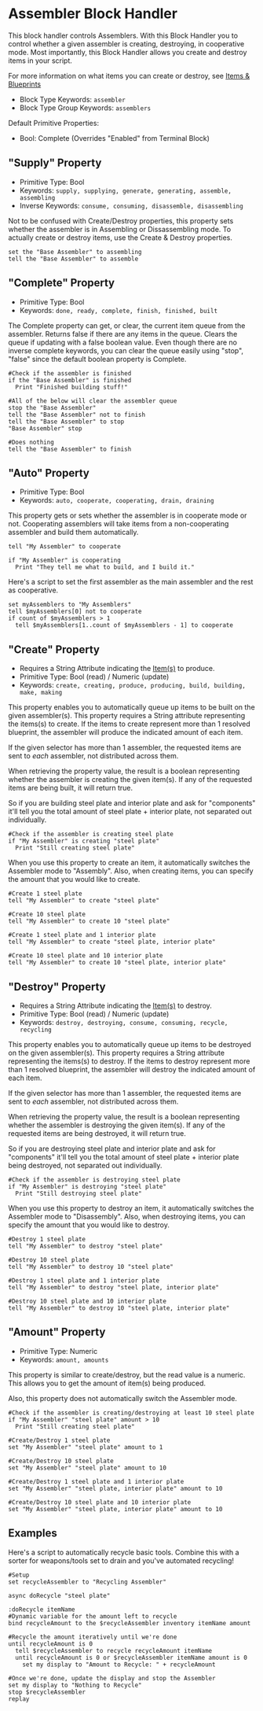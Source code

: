 ﻿# Assembler Block Handler
This block handler controls Assemblers.  With this Block Handler you to control whether a given assembler is creating, destroying, in cooperative mode.
Most importantly, this Block Handler allows you create and destroy items in your script.

For more information on what items you can create or destroy, see [Items & Blueprints](https://spaceengineers.merlinofmines.com/EasyCommands/items "Items & Blueprints")

* Block Type Keywords: ```assembler```
* Block Type Group Keywords: ```assemblers```

Default Primitive Properties:
* Bool: Complete (Overrides "Enabled" from Terminal Block)

## "Supply" Property
* Primitive Type: Bool
* Keywords: ```supply, supplying, generate, generating, assemble, assembling```
* Inverse Keywords: ```consume, consuming, disassemble, disassembling```

Not to be confused with Create/Destroy properties, this property sets whether the assembler is in Assembling or Dissassembling mode.
To actually create or destroy items, use the Create & Destroy properties.

```
set the "Base Assembler" to assembling
tell the "Base Assembler" to assemble
```

## "Complete" Property
* Primitive Type: Bool
* Keywords: ```done, ready, complete, finish, finished, built```

The Complete property can get, or clear, the current item queue from the assembler.  Returns false if there are any items in the queue.  Clears the queue if updating with a false boolean value.
Even though there are no inverse complete keywords, you can clear the queue easily using "stop", "false" since the default boolean property is Complete.

```
#Check if the assembler is finished
if the "Base Assembler" is finished
  Print "Finished building stuff!"

#All of the below will clear the assembler queue
stop the "Base Assembler"
tell the "Base Assembler" not to finish
tell the "Base Assembler" to stop
"Base Assembler" stop

#Does nothing
tell the "Base Assembler" to finish
```

## "Auto" Property
* Primitive Type: Bool
* Keywords: ```auto, cooperate, cooperating, drain, draining```

This property gets or sets whether the assembler is in cooperate mode or not.  Cooperating assemblers will take items from a non-cooperating assembler and build them automatically.

```
tell "My Assembler" to cooperate

if "My Assembler" is cooperating
  Print "They tell me what to build, and I build it."
```

Here's a script to set the first assembler as the main assembler and the rest as cooperative.

```
set myAssemblers to "My Assemblers"
tell $myAssemblers[0] not to cooperate
if count of $myAssemblers > 1
  tell $myAssemblers[1..count of $myAssemblers - 1] to cooperate
```

## "Create" Property
* Requires a String Attribute indicating the [Item(s)](https://spaceengineers.merlinofmines.com/EasyCommands/items "Items & Blueprints") to produce.
* Primitive Type: Bool (read) / Numeric (update)
* Keywords: ```create, creating, produce, producing, build, building, make, making```

This property enables you to automatically queue up items to be built on the given assembler(s).  This property requires a String attribute representing the items(s) to create.
If the items to create represent more than 1 resolved blueprint, the assembler will produce the indicated amount of each item.

If the given selector has more than 1 assembler, the requested items are sent to *each* assembler, not distributed across them. 

When retrieving the property value, the result is a boolean representing whether the assembler is creating the given item(s).  If any of the requested items are being built, it will return true.

So if you are building steel plate and interior plate and ask for "components" it'll tell you the total amount of steel plate + interior plate, not separated out individually.

```
#Check if the assembler is creating steel plate
if "My Assembler" is creating "steel plate"
  Print "Still creating steel plate"
```

When you use this property to create an item, it automatically switches the Assembler mode to "Assembly".  Also, when creating items, you can specify the amount that you would like to create.  

```
#Create 1 steel plate
tell "My Assembler" to create "steel plate"

#Create 10 steel plate
tell "My Assembler" to create 10 "steel plate"

#Create 1 steel plate and 1 interior plate
tell "My Assembler" to create "steel plate, interior plate"

#Create 10 steel plate and 10 interior plate
tell "My Assembler" to create 10 "steel plate, interior plate"
```

## "Destroy" Property
* Requires a String Attribute indicating the [Item(s)](https://spaceengineers.merlinofmines.com/EasyCommands/items "Items & Blueprints") to destroy.
* Primitive Type: Bool (read) / Numeric (update)
* Keywords: ```destroy, destroying, consume, consuming, recycle, recycling```

This property enables you to automatically queue up items to be destroyed on the given assembler(s).  This property requires a String attribute representing the items(s) to destroy.
If the items to destroy represent more than 1 resolved blueprint, the assembler will destroy the indicated amount of each item.

If the given selector has more than 1 assembler, the requested items are sent to *each* assembler, not distributed across them. 

When retrieving the property value, the result is a boolean representing whether the assembler is destroying the given item(s).  If any of the requested items are being destroyed, it will return true.

So if you are destroying steel plate and interior plate and ask for "components" it'll tell you the total amount of steel plate + interior plate being destroyed, not separated out individually.

```
#Check if the assembler is destroying steel plate
if "My Assembler" is destroying "steel plate"
  Print "Still destroying steel plate"
```

When you use this property to destroy an item, it automatically switches the Assembler mode to "Disassembly".  Also, when destroying items, you can specify the amount that you would like to destroy.  

```
#Destroy 1 steel plate
tell "My Assembler" to destroy "steel plate"

#Destroy 10 steel plate
tell "My Assembler" to destroy 10 "steel plate"

#Destroy 1 steel plate and 1 interior plate
tell "My Assembler" to destroy "steel plate, interior plate"

#Destroy 10 steel plate and 10 interior plate
tell "My Assembler" to destroy 10 "steel plate, interior plate"
```

## "Amount" Property
* Primitive Type: Numeric
* Keywords: ```amount, amounts```

This property is similar to create/destroy, but the read value is a numeric.  This allows you to get the amount of item(s) being produced.

Also, this property does not automatically switch the Assembler mode.  

```
#Check if the assembler is creating/destroying at least 10 steel plate
if "My Assembler" "steel plate" amount > 10
  Print "Still creating steel plate"

#Create/Destroy 1 steel plate
set "My Assembler" "steel plate" amount to 1

#Create/Destroy 10 steel plate
set "My Assembler" "steel plate" amount to 10

#Create/Destroy 1 steel plate and 1 interior plate
set "My Assembler" "steel plate, interior plate" amount to 10

#Create/Destroy 10 steel plate and 10 interior plate
set "My Assembler" "steel plate, interior plate" amount to 10
```

## Examples

Here's a script to automatically recycle basic tools.  Combine this with a sorter for weapons/tools set to drain and you've automated recycling!

```
#Setup
set recycleAssembler to "Recycling Assembler"

async doRecycle "steel plate"

:doRecycle itemName
#Dynamic variable for the amount left to recycle
bind recycleAmount to the $recycleAssembler inventory itemName amount

#Recycle the amount iteratively until we're done
until recycleAmount is 0
  tell $recycleAssembler to recycle recycleAmount itemName
  until recycleAmount is 0 or $recycleAssembler itemName amount is 0
    set my display to "Amount to Recycle: " + recycleAmount

#Once we're done, update the display and stop the Assembler
set my display to "Nothing to Recycle"
stop $recycleAssembler
replay
```